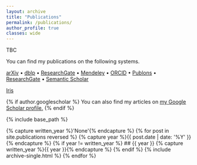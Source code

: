 ```yaml
---
layout: archive
title: "Publications"
permalink: /publications/
author_profile: true
classes: wide
---
```


TBC

You can find my publications on the following systems.



<a href="{{ author.arxiv }}"><i class="ai ai-fw ai-arxiv"></i> arXiv</a> &bull;
<a href="{{ author.dblp }}"><i class="ai ai-fw ai-dblp"></i> dblp</a> &bull;
<a href="{{ author.googlescholar }}"><i class="ai ai-fw ai-google-scholar"></i> ResearchGate</a> &bull;
<a href="https://www.mendeley.com/profiles/benjamin-guedj2/"><i class="ai ai-fw ai-mendeley"></i> Mendeley</a> &bull;
<a href="{{ author.orcid }}"><i class="ai ai-fw ai-orcid"></i> ORCID</a> &bull;
<a href="https://publons.com/researcher/3156326/benjamin-guedj/"><i class="ai ai-fw ai-publons"></i> Publons</a> &bull;
<a href="{{ author.researchgate }}"><i class="ai ai-fw ai-researchgate"></i> ResearchGate</a> &bull;
<a href="https://www.semanticscholar.org/author/Benjamin-Guedj/3383281"><i class="ai ai-fw ai-semantic-scholar"></i> Semantic Scholar</a>


<!-- [arXiv](https://arxiv.org/a/guedj_b_1.html) -->

<!-- [dblp](https://dblp.uni-trier.de/pers/hd/g/Guedj:Benjamin) -->

<!-- [HAL](https://haltools.inria.fr/Public/afficheRequetePubli.php?auteur_exp=Benjamin%2C+Guedj&CB_auteur=oui&CB_titre=oui&CB_identifiant=oui&CB_article=oui&CB_DOI=oui&CB_typdoc=oui&langue=Anglais&tri_exp=annee_publi&tri_exp2=typdoc&tri_exp3=date_publi&ordre_aff=AT&Fen=Aff&css=../css/styles_publicationsHAL.css) -->

[Iris](http://iris.ucl.ac.uk/iris/browse/profile?upi=BGUED94)

<!-- [ResearchGate](https://www.researchgate.net/profile/Benjamin_Guedj) -->

<!-- [Google Scholar](https://scholar.google.fr/citations?user=q-JTC2sAAAAJ&hl=fr) -->

<!-- [ORCID](https://orcid.org/0000-0003-1237-7430) -->



{% if author.googlescholar %}
  You can also find my articles on <u><a href="{{author.googlescholar}}">my Google Scholar profile</a>.</u>
{% endif %}

{% include base_path %}

{% capture written_year %}'None'{% endcapture %}
{% for post in site.publications reversed %}
  {% capture year %}{{ post.date | date: '%Y' }}{% endcapture %}
  {% if year != written_year %}
    <!-- <h2 id="{{ year | slugify }}" class="archive__subtitle">{{ year }}</h2> -->
    ## {{ year }}
    {% capture written_year %}{{ year }}{% endcapture %}
  {% endif %}
  {% include archive-single.html %}
{% endfor %}

